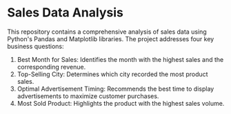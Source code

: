 # Sales Data Analysis
This repository contains a comprehensive analysis of sales data using Python's Pandas and Matplotlib libraries. The project addresses four key business questions:

1. Best Month for Sales: Identifies the month with the highest sales and the corresponding revenue.
2. Top-Selling City: Determines which city recorded the most product sales.
3. Optimal Advertisement Timing: Recommends the best time to display advertisements to maximize customer purchases.
4. Most Sold Product: Highlights the product with the highest sales volume.

